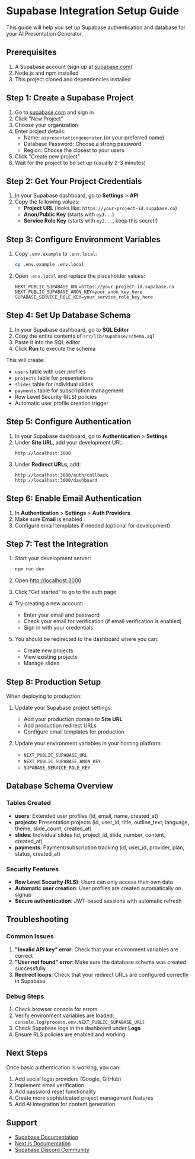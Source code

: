# Supabase Integration Setup Guide

This guide will help you set up Supabase authentication and database for your AI Presentation Generator.

## Prerequisites

1. A Supabase account (sign up at [supabase.com](https://supabase.com))
2. Node.js and npm installed
3. This project cloned and dependencies installed

## Step 1: Create a Supabase Project

1. Go to [supabase.com](https://supabase.com) and sign in
2. Click "New Project"
3. Choose your organization
4. Enter project details:
   - Name: `aipresentationgenerator` (or your preferred name)
   - Database Password: Choose a strong password
   - Region: Choose the closest to your users
5. Click "Create new project"
6. Wait for the project to be set up (usually 2-3 minutes)

## Step 2: Get Your Project Credentials

1. In your Supabase dashboard, go to **Settings** > **API**
2. Copy the following values:
   - **Project URL** (looks like: `https://your-project-id.supabase.co`)
   - **Anon/Public Key** (starts with `eyJ...`)
   - **Service Role Key** (starts with `eyJ...`, keep this secret!)

## Step 3: Configure Environment Variables

1. Copy `.env.example` to `.env.local`:
   ```bash
   cp .env.example .env.local
   ```

2. Open `.env.local` and replace the placeholder values:
   ```env
   NEXT_PUBLIC_SUPABASE_URL=https://your-project-id.supabase.co
   NEXT_PUBLIC_SUPABASE_ANON_KEY=your_anon_key_here
   SUPABASE_SERVICE_ROLE_KEY=your_service_role_key_here
   ```

## Step 4: Set Up Database Schema

1. In your Supabase dashboard, go to **SQL Editor**
2. Copy the entire contents of `src/lib/supabase/schema.sql`
3. Paste it into the SQL editor
4. Click **Run** to execute the schema

This will create:
- `users` table with user profiles
- `projects` table for presentations
- `slides` table for individual slides
- `payments` table for subscription management
- Row Level Security (RLS) policies
- Automatic user profile creation trigger

## Step 5: Configure Authentication

1. In your Supabase dashboard, go to **Authentication** > **Settings**
2. Under **Site URL**, add your development URL:
   ```
   http://localhost:3000
   ```
3. Under **Redirect URLs**, add:
   ```
   http://localhost:3000/auth/callback
   http://localhost:3000/dashboard
   ```

## Step 6: Enable Email Authentication

1. In **Authentication** > **Settings** > **Auth Providers**
2. Make sure **Email** is enabled
3. Configure email templates if needed (optional for development)

## Step 7: Test the Integration

1. Start your development server:
   ```bash
   npm run dev
   ```

2. Open [http://localhost:3000](http://localhost:3000)

3. Click "Get started" to go to the auth page

4. Try creating a new account:
   - Enter your email and password
   - Check your email for verification (if email verification is enabled)
   - Sign in with your credentials

5. You should be redirected to the dashboard where you can:
   - Create new projects
   - View existing projects
   - Manage slides

## Step 8: Production Setup

When deploying to production:

1. Update your Supabase project settings:
   - Add your production domain to **Site URL**
   - Add production redirect URLs
   - Configure email templates for production

2. Update your environment variables in your hosting platform:
   - `NEXT_PUBLIC_SUPABASE_URL`
   - `NEXT_PUBLIC_SUPABASE_ANON_KEY`
   - `SUPABASE_SERVICE_ROLE_KEY`

## Database Schema Overview

### Tables Created

- **users**: Extended user profiles (id, email, name, created_at)
- **projects**: Presentation projects (id, user_id, title, outline_text, language, theme, slide_count, created_at)
- **slides**: Individual slides (id, project_id, slide_number, content, created_at)
- **payments**: Payment/subscription tracking (id, user_id, provider, plan, status, created_at)

### Security Features

- **Row Level Security (RLS)**: Users can only access their own data
- **Automatic user creation**: User profiles are created automatically on signup
- **Secure authentication**: JWT-based sessions with automatic refresh

## Troubleshooting

### Common Issues

1. **"Invalid API key" error**: Check that your environment variables are correct
2. **"User not found" error**: Make sure the database schema was created successfully
3. **Redirect loops**: Check that your redirect URLs are configured correctly in Supabase

### Debug Steps

1. Check browser console for errors
2. Verify environment variables are loaded: `console.log(process.env.NEXT_PUBLIC_SUPABASE_URL)`
3. Check Supabase logs in the dashboard under **Logs**
4. Ensure RLS policies are enabled and working

## Next Steps

Once basic authentication is working, you can:

1. Add social login providers (Google, GitHub)
2. Implement email verification
3. Add password reset functionality
4. Create more sophisticated project management features
5. Add AI integration for content generation

## Support

- [Supabase Documentation](https://supabase.com/docs)
- [Next.js Documentation](https://nextjs.org/docs)
- [Supabase Discord Community](https://discord.supabase.com)
